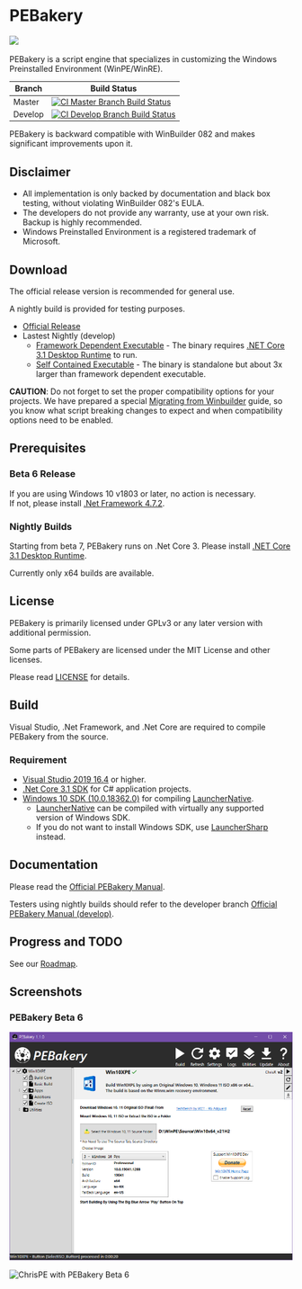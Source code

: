 # PEBakery

<div style="text-align: left">
    <img src="./Image/Banner.svg" height="140">
</div>

PEBakery is a script engine that specializes in customizing the Windows Preinstalled Environment (WinPE/WinRE).

| Branch    | Build Status   |
|-----------|----------------|
| Master    | [![CI Master Branch Build Status](https://ci.appveyor.com/api/projects/status/j3p0v26j7nky0bvu/branch/master?svg=true)](https://ci.appveyor.com/project/ied206/pebakery/branch/master) |
| Develop   | [![CI Develop Branch Build Status](https://ci.appveyor.com/api/projects/status/j3p0v26j7nky0bvu/branch/develop?svg=true)](https://ci.appveyor.com/project/ied206/pebakery/branch/develop) |

PEBakery is backward compatible with WinBuilder 082 and makes significant improvements upon it.

## Disclaimer

- All implementation is only backed by documentation and black box testing, without violating WinBuilder 082's EULA.
- The developers do not provide any warranty, use at your own risk. Backup is highly recommended.
- Windows Preinstalled Environment is a registered trademark of Microsoft.

## Download

The official release version is recommended for general use.

A nightly build is provided for testing purposes.

- [Official Release](https://github.com/pebakery/pebakery/releases)
- Lastest Nightly (develop)
    - [Framework Dependent Executable](https://ci.appveyor.com/api/projects/ied206/PEBakery/artifacts/Publish/PEBakery-nightly-fxdep.7z?branch=develop) - The binary requires [.NET Core 3.1 Desktop Runtime](https://dotnet.microsoft.com/download/dotnet-core/3.1) to run.
    - [Self Contained Executable](https://ci.appveyor.com/api/projects/ied206/PEBakery/artifacts/Publish/PEBakery-nightly-sc.7z?branch=develop) - The binary is standalone but about 3x larger than framework dependent executable. 

**CAUTION**: Do not forget to set the proper compatibility options for your projects. We have prepared a special [Migrating from Winbuilder](https://github.com/pebakery/pebakery-docs/blob/master/CodingGuide/Migrating.md) guide, so you know what script breaking changes to expect and when compatibility options need to be enabled.

## Prerequisites

### Beta 6 Release

If you are using Windows 10 v1803 or later, no action is necessary.  
If not, please install [.Net Framework 4.7.2](http://go.microsoft.com/fwlink/?LinkId=863262).

### Nightly Builds

Starting from beta 7, PEBakery runs on .Net Core 3. Please install [.NET Core 3.1 Desktop Runtime](https://dotnet.microsoft.com/download/dotnet-core/3.1).

Currently only x64 builds are available.

## License

PEBakery is primarily licensed under GPLv3 or any later version with additional permission.

Some parts of PEBakery are licensed under the MIT License and other licenses.

Please read [LICENSE](./LICENSE) for details.

## Build

Visual Studio, .Net Framework, and .Net Core are required to compile PEBakery from the source.

### Requirement

- [Visual Studio 2019 16.4](https://visualstudio.microsoft.com/vs/) or higher.
- [.Net Core 3.1 SDK](https://dotnet.microsoft.com/download/dotnet-core/3.1) for C# application projects.
- [Windows 10 SDK (10.0.18362.0)](https://developer.microsoft.com/ko-kr/windows/downloads/windows-10-sdk) for compiling [LauncherNative](./LauncherNative).
  - [LauncherNative](./LauncherNative) can be compiled with virtually any supported version of Windows SDK.
  - If you do not want to install Windows SDK, use [LauncherSharp](./LauncherSharp) instead.

## Documentation

Please read the [Official PEBakery Manual](https://github.com/pebakery/pebakery-docs).

Testers using nightly builds should refer to the developer branch [Official PEBakery Manual (develop)](https://github.com/pebakery/pebakery-docs/tree/develop).

## Progress and TODO

See our [Roadmap](https://github.com/pebakery/pebakery/projects/2).

## Screenshots

### PEBakery Beta 6

![Win10XPE with PEBakery Beta 6](./Image/PEBakery-Win10XPE.png)

![ChrisPE with PEBakery Beta 6](./Image/PEBakery-ChrisPE.png)
